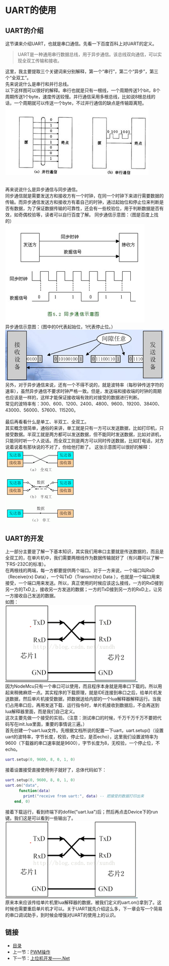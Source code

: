 # UART的使用
## UART的介绍
这节课来介绍UART，也就是串口通信。先看一下百度百科上对UART的定义。
> UART是一种通用串行数据总线，用于异步通信。该总线双向通信，可以实现全双工传输和接收。

这里，我主要提取三个关键词来分别解释，第一个“串行”，第二个“异步”，第三个“全双工”。<br> 
先来说说什么是串行和并行总线。<br> 
以下这样图可以很好的解释。串行也就是只有一根线，一个周期传送1个bit，8个周期传送1个byte，速度传送较慢。并行通信采用多根总线，比如说8根总线的话，一个周期就可以传送一个byte，不过并行通信的缺点是传输距离短。
![](./imgs/1.6/1.6-1.jpg?raw=true)  <br> <br> 

再来说说什么是异步通信与同步通信。<br> 
同步通信就是需要发送方和接收方有一个时钟，在同一个时钟下来进行需要数据的传输。而异步通信发送方和接收方有着自己的时钟，通过起始位和停止位来判断是否有数据，为了保证数据传输的可靠性，还会有一些校验位，用于判断数据是否有效，如奇偶校验等，读者可以自行百度了解。
同步通信示意图：（图是百度上找的）<br> 
![](./imgs/1.6/1.6-2.jpg?raw=true)  <br> 
异步通信示意图：（图中的0代表起始位，1代表停止位。）<br> 
![](./imgs/1.6/1.6-3.jpg?raw=true)  <br>
另外，对于异步通信来说，还有一个不得不说的，就是波特率（每秒钟传送字符的速率），虽然异步通信不要求时钟严格一致。但是，发送端和接收端的时钟的周期也应该是一样的，这样才能保证接收端有效的对接受的数据进行判断。<br> 
常见的波特率有：300、600、1200、2400、4800、9600、19200、38400、43000、56000、57600、115200。 <br> <br> 
最后再看看什么是单工、半双工、全双工。<br> 
其实概念很简单，通俗的来讲，单工就是只有一方可以发送数据，比如打印机，只接受数据。半双工就是两方都可以发送数据，但不能同时发送数据，比如对讲机，只能同时听一个人说话。而全双工则是两方可以同时传送数据，比如打电话，对方说着说着有那块说的不对了，你给他打断了。
这张示意图可以很好的解释：<br> 
![](./imgs/1.6/1.6-4.gif?raw=true)  <br>

## UART的开发
上一部分主要是了解一下基本知识，其实我们用串口主要就是传送数据的，而且是全双工的，在单片机中，我们需要两根线作为数据传输就好了（有兴趣可以了解一下RS-232C的标准）。<br> 
在两根线的两端，每一方都要提供两个端口。对于一方来说，一个端口叫RxD（Receive(rx) Data），一个叫TxD（Transmit(tx) Data ），也就是一个端口用来接受，一个端口用来发送。所以，真正使用的时候应该这么接线，一方的RxD接到另一方的TxD上，接收另一方发送的数据；一方的TxD接到另一方的RxD上，让另一方接收自己发送的数据。<br> 
如图：<br> 
![](./imgs/1.6/1.6-5.jpg?raw=true)  <br>
因为NodeMcu只有一个串口可以使用，而且程序本身就是用串口下载的。所以用起来稍微麻烦一点。其实程序的下载原理，就是IDE连接到串口之后，给单片机发送数据，然后单片机接受数据，把数据送给内部的一个lua解释器解释运行。当我们占用串口后，再用发送下载、运行指令时，单片机接收到数据后，不会再送到lua解释器里面，而是我们自己定义。<br>
这次主要先做一个接受的实验。（注意：测试串口的时候，千万千万千万不要把代码写在init.lua里面，重要的事情说三遍。）<br> 
首先创建一个uart.lua文件。先根据文档所说的配置一下uart，uart.setup()（设置uart的波特率，字节长度，校验，停止位，是否echo），这里我们设置波特率为9600（下载器的串口速率就是9600），字节长度为8，无校验，一个停止位，不echo。
``` lua
uart.setup(0, 9600, 8, 0, 1, 0)
```
接着设置接受直接使用例子就好了，总体代码如下：
``` lua
uart.setup(0, 9600, 8, 0, 1, 0)
uart.on("data",
      function(data)
        print("receive from uart:", data) -- 把接受的数据打印出来
    end, 0)
```
接着下载运行，看到终端下的dofile("uart.lua")后；然后再点击Device下的run键。我们这是可以看到一些输出了。<br> 
![](./imgs/1.6/1.6-5.jpg?raw=true)  <br>
原来本来应该传给单片机里lua解释器的数据，被我们定义的uart.on()拿到了。这时候也需要重启单片机才可以。关于UART就先介绍这么多，下一章会写一个简易的串口调试助手，到时候会增强对UART的使用上的认识。

## 链接
- [目录](directory.md)  
- 上一节：[PWM操作](1.5.md)  
- 下一节：[上位机开发——.Net](2.0.md)